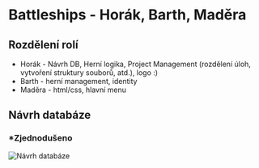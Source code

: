 # Battleships - Horák, Barth, Maděra

## Rozdělení rolí
- Horák   - Návrh DB, Herní logika, Project Management (rozdělení úloh, vytvoření struktury souborů, atd.), logo :)    
- Barth   - herní management, identity
- Maděra  - html/css, hlavní menu 

## Návrh databáze
### *Zjednodušeno 
![Návrh databáze](https://i.imgur.com/Y8Mulbk.jpg)
